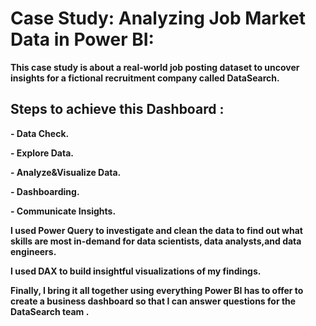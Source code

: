 
# Case Study: Analyzing Job Market Data in Power BI:

**This case study is about a real-world job posting dataset to uncover insights for a fictional recruitment company called DataSearch.**

## Steps to achieve this Dashboard :

**- Data Check.**

**- Explore Data.**

**- Analyze&Visualize Data.**

**- Dashboarding.**

**- Communicate Insights.**

**I used Power Query to investigate and clean the data to find out what skills are most in-demand for data scientists, data analysts,and data engineers.**

**I used DAX to build insightful visualizations of my findings.**

**Finally, I bring it all together using everything Power BI has to offer to create a business dashboard so that I can answer questions for the DataSearch team .**
